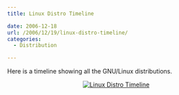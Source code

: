 ```yaml
---
title: Linux Distro Timeline

date: 2006-12-18
url: /2006/12/19/linux-distro-timeline/
categories:
  - Distribution

---
```

Here is a timeline showing all the GNU/Linux distributions.

<div style="text-align: center">
  <a href="http://httwww.kde-look.org/content/files/44218-linuxdistrotimeline-6.9.png"><img id="image323" alt="Linux Distro Timeline" src="http://www.fslog.com/wp-content/uploads/2006/12/44218-linuxdistrotimeline-69thumb.png" /></a>
</div>